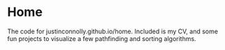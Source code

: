 # Home

The code for justinconnolly.github.io/home. Included is my CV, and some fun projects to visualize a few pathfinding and sorting algorithms.